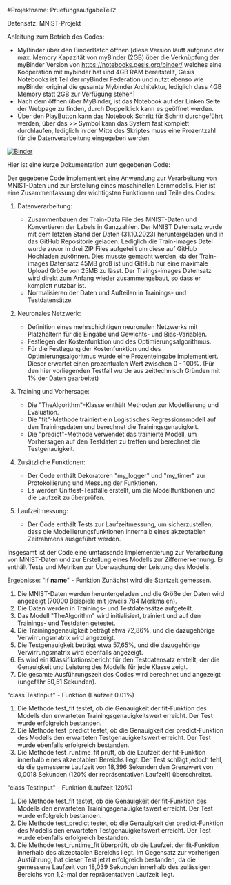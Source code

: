 #Projektname: PruefungsaufgabeTeil2

Datensatz: MNIST-Projekt

Anleitung zum Betrieb des Codes:
-  MyBinder über den BinderBatch öffnen [diese Version läuft aufgrund der max. Memory Kapazität von myBinder (2GB) über die Verknüpfung der myBinder Version von https://notebooks.gesis.org/binder/ welches eine Kooperation mit mybinder hat und 4GB RAM bereitstellt, Gesis Notebooks ist Teil der myBinder Federation und nutzt ebenso wie myBinder original die gesamte Mybinder Architektur, lediglich dass 4GB Memory statt 2GB zur Verfügung stehen]
-  Nach dem öffnen über MyBinder, ist das Notebook auf der Linken Seite der Webpage zu finden, durch Doppelklick kann es geöffnet werden.
-  Über den PlayButton kann das Notebook Schritt für Schritt durchgeführt werden, über das >> Symbol kann das System fast komplett durchlaufen, lediglich in der Mitte des Skriptes muss eine Prozentzahl für die Datenverarbeitung eingegeben werden.

[![Binder](https://mybinder.org/badge_logo.svg)](https://mybinder.org/v2/gh/Phips91/PruefungsaufgabeTeil2/HEAD)

Hier ist eine kurze Dokumentation zum gegebenen Code:

Der gegebene Code implementiert eine Anwendung zur Verarbeitung von MNIST-Daten und zur Erstellung eines maschinellen Lernmodells. Hier ist eine Zusammenfassung der wichtigsten Funktionen und Teile des Codes:

1. Datenverarbeitung:
   - Zusammenbauen der Train-Data File des MNIST-Daten und Konvertieren der Labels in Ganzzahlen. Der MNIST Datensatz wurde mit dem letzten Stand der Daten (31.10.2023) heruntergeladen und in das GitHub Repositorie geladen. Lediglich die Train-images Datei wurde zuvor in drei ZIP Files aufgeteilt um diese auf GitHub Hochladen zukönnen. Dies musste gemacht werden, da der Train-images Datensatz 45MB groß ist und GitHub nur eine maximale Upload Größe von 25MB zu lässt. Der Traings-images Datensatz wird direkt zum Anfang wieder zusammengebaut, so dass er komplett nutzbar ist.
   - Normalisieren der Daten und Aufteilen in Trainings- und Testdatensätze.

2. Neuronales Netzwerk:
   - Definition eines mehrschichtigen neuronalen Netzwerks mit Platzhaltern für die Eingabe und Gewichts- und Bias-Variablen.
   - Festlegen der Kostenfunktion und des Optimierungsalgorithmus.
   - Für die Festlegung der Kostenfunktion und des Optimierungsalgoritmus wurde eine Prozenteingabe implementiert. Dieser erwartet einen prozentualen Wert zwischen 0 - 100%.
     (Für den hier vorliegenden Testfall wurde aus zeittechnisch Gründen mit 1% der Daten gearbeitet)

3. Training und Vorhersage:
   - Die "TheAlgorithm"-Klasse enthält Methoden zur Modellierung und Evaluation.
   - Die "fit"-Methode trainiert ein Logistisches Regressionsmodell auf den Trainingsdaten und berechnet die Trainingsgenauigkeit.
   - Die "predict"-Methode verwendet das trainierte Modell, um Vorhersagen auf den Testdaten zu treffen und berechnet die Testgenauigkeit.

4. Zusätzliche Funktionen:
   - Der Code enthält Dekoratoren "my_logger" und "my_timer" zur Protokollierung und Messung der Funktionen.
   - Es werden Unittest-Testfälle erstellt, um die Modellfunktionen und die Laufzeit zu überprüfen.

5. Laufzeitmessung:
   - Der Code enthält Tests zur Laufzeitmessung, um sicherzustellen, dass die Modellierungsfunktionen innerhalb eines akzeptablen Zeitrahmens ausgeführt werden.

Insgesamt ist der Code eine umfassende Implementierung zur Verarbeitung von MNIST-Daten und zur Erstellung eines Modells zur Ziffernerkennung. Er enthält Tests und Metriken zur Überwachung der Leistung des Modells.

Ergebnisse:
"if __name__" - Funktion
Zunächst wird die Startzeit gemessen.
1. Die MNIST-Daten werden heruntergeladen und die Größe der Daten wird angezeigt (70000 Beispiele mit jeweils 784 Merkmalen).
2. Die Daten werden in Trainings- und Testdatensätze aufgeteilt.
3. Das Modell "TheAlgorithm" wird initialisiert, trainiert und auf den Trainings- und Testdaten getestet.
4. Die Trainingsgenauigkeit beträgt etwa 72,86%, und die dazugehörige Verwirrungsmatrix wird angezeigt.
5. Die Testgenauigkeit beträgt etwa 57,65%, und die dazugehörige Verwirrungsmatrix wird ebenfalls angezeigt.
6. Es wird ein Klassifikationsbericht für den Testdatensatz erstellt, der die Genauigkeit und Leistung des Modells für jede Klasse zeigt.
7. Die gesamte Ausführungszeit des Codes wird berechnet und angezeigt (ungefähr 50,51 Sekunden).

"class TestInput" - Funktion (Laufzeit 0.01%)
1. Die Methode test_fit testet, ob die Genauigkeit der fit-Funktion des Modells den erwarteten Trainingsgenauigkeitswert erreicht. Der Test wurde erfolgreich bestanden.
2. Die Methode test_predict testet, ob die Genauigkeit der predict-Funktion des Modells den erwarteten Testgenauigkeitswert erreicht. Der Test wurde ebenfalls erfolgreich bestanden.
3. Die Methode test_runtime_fit prüft, ob die Laufzeit der fit-Funktion innerhalb eines akzeptablen Bereichs liegt. Der Test schlägt jedoch fehl, da die gemessene Laufzeit von 18,396 Sekunden den Grenzwert von 0,0018 Sekunden (120% der repräsentativen Laufzeit) überschreitet.

"class TestInput" - Funktion (Laufzeit 120%)
1. Die Methode test_fit testet, ob die Genauigkeit der fit-Funktion des Modells den erwarteten Trainingsgenauigkeitswert erreicht. Der Test wurde erfolgreich bestanden.
2. Die Methode test_predict testet, ob die Genauigkeit der predict-Funktion des Modells den erwarteten Testgenauigkeitswert erreicht. Der Test wurde ebenfalls erfolgreich bestanden.
3. Die Methode test_runtime_fit überprüft, ob die Laufzeit der fit-Funktion innerhalb des akzeptablen Bereichs liegt. Im Gegensatz zur vorherigen Ausführung, hat dieser Test jetzt erfolgreich bestanden, da die gemessene Laufzeit von 18,039 Sekunden innerhalb des zulässigen Bereichs von 1,2-mal der repräsentativen Laufzeit liegt.
